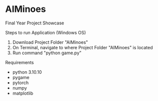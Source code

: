 # AIMinoes
Final Year Project Showcase

Steps to run Application (Windows OS)
1. Download Project Folder "AIMinoes"
2. On Terminal, navigate to where Project Folder "AIMinoes" is located
3. Run command "python game.py"

Requirements
- python 3.10.10
- pygame
- pytorch
- numpy
- matplotlib
